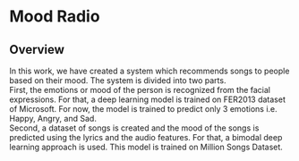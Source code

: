 # Mood Radio

## Overview
In this work, we have created a system which recommends songs to people based on their mood. The system is divided into two parts.  
First, the emotions or mood of the person is recognized from the facial expressions. For that, a deep learning model is trained on FER2013 dataset of Microsoft. For now, the model is trained to predict only 3 emotions i.e. Happy, Angry, and Sad.  
Second, a dataset of songs is created and the mood of the songs is predicted using the lyrics and the audio features. For that, a bimodal deep learning approach is used. This model is trained on Million Songs Dataset.
